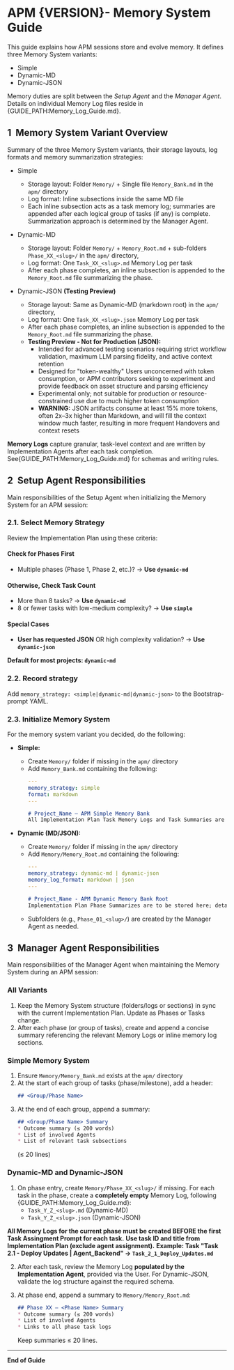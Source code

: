 # APM {VERSION}- Memory System Guide 
This guide explains how APM sessions store and evolve memory. It defines three Memory System variants:
- Simple
- Dynamic-MD
- Dynamic-JSON

Memory duties are split between the *Setup Agent* and the *Manager Agent*. Details on individual Memory Log files reside in {GUIDE_PATH:Memory_Log_Guide.md}.

## 1  Memory System Variant Overview
Summary of the three Memory System variants, their storage layouts, log formats and memory summarization strategies:

- Simple
    - Storage layout: Folder `Memory/` + Single file `Memory_Bank.md` in the `apm/` directory
    - Log format: Inline subsections inside the same MD file
    - Each inline subsection acts as a task memory log; summaries are appended after each logical group of tasks (if any) is complete. Summarization approach is determined by the Manager Agent.

- Dynamic-MD
    - Storage layout: Folder `Memory/` + `Memory_Root.md` + sub-folders `Phase_XX_<slug>/` in the `apm/` directory,
    - Log format: One `Task_XX_<slug>.md` Memory Log per task
    - After each phase completes, an inline subsection is appended to the `Memory_Root.md` file summarizing the phase.

- Dynamic-JSON **(Testing Preview)**
    - Storage layout: Same as Dynamic-MD (markdown root) in the `apm/` directory,
    - Log format: One `Task_XX_<slug>.json` Memory Log per task
    - After each phase completes, an inline subsection is appended to the `Memory_Root.md` file summarizing the phase.
    - **Testing Preview - Not for Production (JSON):**
        - Intended for advanced testing scenarios requiring strict workflow validation, maximum LLM parsing fidelity, and active context retention
        - Designed for "token-wealthy" Users unconcerned with token consumption, or APM contributors seeking to experiment and provide feedback on asset structure and parsing efficiency
        - Experimental only; not suitable for production or resource-constrained use due to much higher token consumption
        - **WARNING:** JSON artifacts consume at least 15% more tokens, often 2x–3x higher than Markdown, and will fill the context window much faster, resulting in more frequent Handovers and context resets

**Memory Logs** capture granular, task-level context and are written by Implementation Agents after each task completion. See{GUIDE_PATH:Memory_Log_Guide.md} for schemas and writing rules.

## 2  Setup Agent Responsibilities
Main responsibilities of the Setup Agent when initializing the Memory System for an APM session:

### 2.1. Select Memory Strategy
Review the Implementation Plan using these criteria:

#### Check for Phases First
- Multiple phases (Phase 1, Phase 2, etc.)? → **Use `dynamic-md`**

#### Otherwise, Check Task Count  
- More than 8 tasks? → **Use `dynamic-md`**
- 8 or fewer tasks with low-medium complexity? → **Use `simple`**

#### Special Cases
- **User has requested JSON** OR high complexity validation? → **Use `dynamic-json`**

**Default for most projects: `dynamic-md`**

### 2.2. Record strategy 
Add `memory_strategy: <simple|dynamic-md|dynamic-json>` to the Bootstrap-prompt YAML.

### 2.3. Initialize Memory System
For the memory system variant you decided, do the following:
- **Simple:**  
    - Create `Memory/` folder if missing in the `apm/` directory
    - Add `Memory_Bank.md` containing the following:
      ```yaml
      ---
      memory_strategy: simple
      format: markdown
      ---
      ```
      ```markdown
      # Project_Name – APM Simple Memory Bank
      All Implementation Plan Task Memory Logs and Task Summaries are to be stored here.
      ```

- **Dynamic (MD/JSON):**  
    - Create `Memory/` folder if missing in the `apm/` directory
    - Add `Memory/Memory_Root.md` containing the following:
      ```yaml
      ---
      memory_strategy: dynamic-md | dynamic-json
      memory_log_format: markdown | json
      ---
      ```
      ```markdown
      # Project_Name - APM Dynamic Memory Bank Root
      Implementation Plan Phase Summarizes are to be stored here; detailed Task Memory Logs are stored in Markdown or JSON format in the sub-directories.
      ```
    - Subfolders (e.g., `Phase_01_<slug>/`) are created by the Manager Agent as needed.

## 3  Manager Agent Responsibilities
Main responsibilities of the Manager Agent when maintaining the Memory System during an APM session:

### All Variants
1. Keep the Memory System structure (folders/logs or sections) in sync with the current Implementation Plan. Update as Phases or Tasks change.
3. After each phase (or group of tasks), create and append a concise summary referencing the relevant Memory Logs or inline memory log sections.

### Simple Memory System
1. Ensure `Memory/Memory_Bank.md` exists at the `apm/` directory
2. At the start of each group of tasks (phase/milestone), add a header:
    ```markdown
    ## <Group/Phase Name>
    ```
3. At the end of each group, append a summary:
    ```markdown
    ## <Group/Phase Name> Summary 
    * Outcome summary (≤ 200 words)
    * List of involved Agents
    * List of relevant task subsections
    ```
    (≤ 20 lines)

### Dynamic-MD and Dynamic-JSON
1. On phase entry, create `Memory/Phase_XX_<slug>/` if missing. For each task in the phase, create a **completely empty** Memory Log, following {GUIDE_PATH:Memory_Log_Guide.md}:
    - `Task_Y_Z_<slug>.md` (Dynamic-MD)
    - `Task_Y_Z_<slug>.json` (Dynamic-JSON)

**All Memory Logs for the current phase must be created BEFORE the first Task Assingment Prompt for each task.**
**Use task ID and title from Implementation Plan (exclude agent assignment).**
**Example: Task "Task 2.1 - Deploy Updates | Agent_Backend" → `Task_2_1_Deploy_Updates.md`**

2. After each task, review the Memory Log **populated by the Implementation Agent**, provided via the User. For Dynamic-JSON, validate the log structure against the required schema.

3. At phase end, append a summary to `Memory/Memory_Root.md`:
    ```markdown
    ## Phase XX – <Phase Name> Summary 
    * Outcome summary (≤ 200 words)
    * List of involved Agents
    * Links to all phase task logs
    ```
    Keep summaries ≤ 20 lines.

---

**End of Guide**